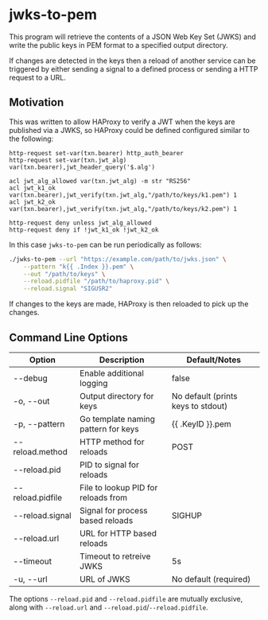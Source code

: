 # jwks-to-pem

This program will retrieve the contents of a JSON Web Key Set (JWKS) and write the public keys in PEM format to a specified output directory.

If changes are detected in the keys then a reload of another service can be triggered by either sending a signal to a defined process or sending a HTTP request to a URL.

## Motivation

This was written to allow HAProxy to verify a JWT when the keys are published via a JWKS, so HAProxy could be defined configured similar to the following:

```haproxy
http-request set-var(txn.bearer) http_auth_bearer
http-request set-var(txn.jwt_alg) var(txn.bearer),jwt_header_query('$.alg')

acl jwt_alg_allowed var(txn.jwt_alg) -m str "RS256"
acl jwt_k1_ok var(txn.bearer),jwt_verify(txn.jwt_alg,"/path/to/keys/k1.pem") 1
acl jwt_k2_ok var(txn.bearer),jwt_verify(txn.jwt_alg,"/path/to/keys/k2.pem") 1

http-request deny unless jwt_alg_allowed
http-request deny if !jwt_k1_ok !jwt_k2_ok
```

In this case `jwks-to-pem` can be run periodically as follows:

```sh
./jwks-to-pem --url "https://example.com/path/to/jwks.json" \
    --pattern "k{{ .Index }}.pem" \
    --out "/path/to/keys" \
    --reload.pidfile "/path/to/haproxy.pid" \
    --reload.signal "SIGUSR2"
```

If changes to the keys are made, HAProxy is then reloaded to pick up the changes.

## Command Line Options

| Option           | Description                         | Default/Notes                      |
|------------------|-------------------------------------|------------------------------------|
| --debug          | Enable additional logging           | false                              |
| -o, --out        | Output directory for keys           | No default (prints keys to stdout) |
| -p, --pattern    | Go template naming pattern for keys | {{ .KeyID }}.pem                   |
| --reload.method  | HTTP method for reloads             | POST                               |
| --reload.pid     | PID to signal for reloads           |                                    |
| --reload.pidfile | File to lookup PID for reloads from |                                    |
| --reload.signal  | Signal for process based reloads    | SIGHUP                             |
| --reload.url     | URL for HTTP based reloads          |                                    |
| --timeout        | Timeout to retreive JWKS            | 5s                                 |
| -u, --url        | URL of JWKS                         | No default (required)              |

The options `--reload.pid` and `--reload.pidfile` are mutually exclusive, along with `--reload.url` and `--reload.pid`/`--reload.pidfile`.
